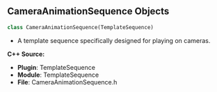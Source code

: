 ## CameraAnimationSequence Objects

```python
class CameraAnimationSequence(TemplateSequence)
```

* A template sequence specifically designed for playing on cameras.

**C++ Source:**

- **Plugin**: TemplateSequence
- **Module**: TemplateSequence
- **File**: CameraAnimationSequence.h

<a id="unreal.TemplateSequenceSection"></a>